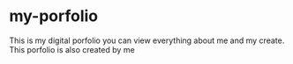 # my-porfolio
This is my digital porfolio you can view everything about me and my create. This porfolio is also created by me
